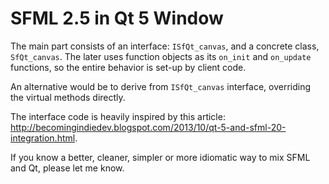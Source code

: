 # SFML 2.5 in Qt 5 Window

The main part consists of an interface: `ISfQt_canvas`, and a concrete class,
`SfQt_canvas`.
The later uses function objects as its `on_init` and `on_update` functions,
so the entire behavior is set-up by client code.

An alternative would be to derive from `ISfQt_canvas` interface, overriding
the virtual methods directly.

The interface code is heavily inspired by this article:
<http://becomingindiedev.blogspot.com/2013/10/qt-5-and-sfml-20-integration.html>.

If you know a better, cleaner, simpler or more idiomatic way to mix SFML and Qt,
please let me know.
